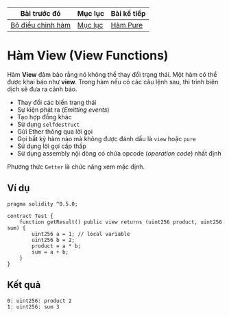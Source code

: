 |Bài trước đó|Mục lục|Bài kế tiếp|
|---|---|---|
|[Bộ điều chỉnh hàm](22_FunctionModifiers.md)|[Mục lục](README.md)|[Hàm Pure](24_PureFunctions.md)|

# Hàm View (View Functions)

Hàm **View** đảm bảo rằng nó không thể thay đổi trạng thái. Một hàm có thể được khai báo như **view**. Trong hàm nếu có các câu lệnh sau, thì trình biên dịch sẽ đưa ra cảnh báo.

* Thay đổi các biến trạng thái
* Sự kiện phát ra (*Emitting events*)
* Tạo hợp đồng khác
* Sử dụng `selfdestruct`
* Gửi Ether thông qua lời gọi
* Gọi bất kỳ hàm nào mà không được đánh dấu là `view` hoặc `pure`
* Sử dụng lời gọi cấp thấp
* Sử dụng assembly nội dòng có chứa opcode (*operation code*) nhất định

Phương thức `Getter` là chức năng xem mặc định.

## Ví dụ

```solidity
pragma solidity ^0.5.0;

contract Test {
    function getResult() public view returns (uint256 product, uint256 sum) {
        uint256 a = 1; // local variable
        uint256 b = 2;
        product = a * b;
        sum = a + b;
    }
}
```

## Kết quả

```
0: uint256: product 2
1: uint256: sum 3
```
